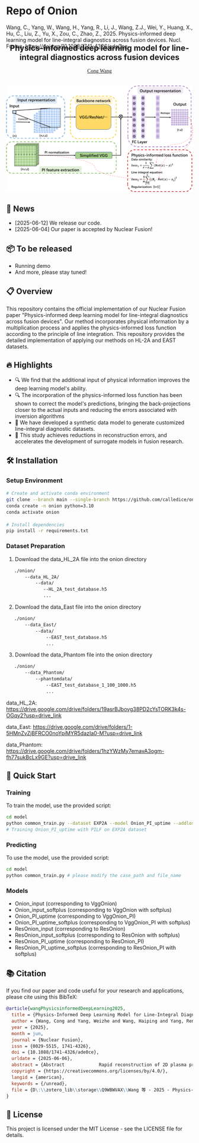 # Repo of Onion

Wang, C., Yang, W., Wang, H., Yang, R., Li, J., Wang, Z.J., Wei, Y., Huang, X., Hu, C., Liu, Z., Yu, X., Zou, C., Zhao, Z., 2025. Physics-informed deep learning model for line-integral diagnostics across fusion devices. Nucl. Fusion. https://doi.org/10.1088/1741-4326/ade0ce

<p align="center">
  <h2 align="center" style="margin-top: -30px;">Physics-informed deep learning model for line-integral diagnostics across fusion devices</h2>
</p>

<div style="font-family: charter;" align="center">
    <a href="https://orcid.org/0000-0003-0716-1280" target="_blank">Cong Wang</a>
</div>

<br>

<p align="center">
  <img src="images/model.png" alt="Method Overview" width="600">
</p>

## 📰 News

- [2025-06-12] We release our code.
- [2025-06-04] Our paper is accepted by Nuclear Fusion!

## 📦 To be released

- Running demo
- And more, please stay tuned!

## 📋 Overview

This repository contains the official implementation of our Nuclear Fusion paper "Physics-informed deep learning model for line-integral diagnostics across fusion devices". Our method incorporates physical information by a multiplication process and applies the physics-informed loss function according to the principle of line integration. This repository provides the detailed implementation of applying our methods on HL-2A and EAST datasets.

## 🔥 Highlights

- 🔍 We find that the additional input of physical information improves the deep learning model's ability.
- 🔍 The incorporation of the physics-informed loss function has been shown to correct the model's predictions, bringing the back-projections closer to the actual inputs and reducing the errors associated with inversion algorithms
- 📸 We have developed a synthetic data model to generate customized line-integral diagnostic datasets.
- 💪 This study achieves reductions in reconstruction errors, and accelerates the development of surrogate models in fusion research.

## 🛠️ Installation

### Setup Environment

```bash
# Create and activate conda environment
git clone --branch main --single-branch https://github.com/calledice/onion.git
conda create -n onion python=3.10
conda activate onion

# Install dependencies
pip install -r requirements.txt
```

### Dataset Preparation

1. Download the data_HL_2A file into the onion directory

```bash
   ./onion/
       --data_HL_2A/
           --data/
              --HL_2A_test_database.h5
              ...
```

2. Download the data_East file into the onion directory

```bash
   ./onion/
       --data_East/
           --data/
               --EAST_test_database.h5
               ...
```

3. Download the data_Phantom file into the onion directory

```bash
   ./onion/
       --data_Phantom/
           --phantomdata/
               --EAST_test_database_1_100_1000.h5
               ...
```

data_HL_2A: https://drive.google.com/drive/folders/19asrBJbovg38PD2cYsTORK3k4s-OGqy2?usp=drive_link

data_East: https://drive.google.com/drive/folders/1-5HMnZvZjBFRCO0noYpiMYR5dazIa0-M?usp=drive_link

data_Phantom: https://drive.google.com/drive/folders/1hzYWzMy7emavA3ogm-fh77sukBcLx9GE?usp=drive_link

## 🚀 Quick Start

### Training

To train the model, use the provided script:

```bash
cd model
python common_train.py --dataset EXP2A --model Onion_PI_uptime --addloss
# Training Onion_PI_uptime with PILF on EXP2A dataset
```

### Predicting

To use the model, use the provided script:

```bash
cd model
python common_train.py # please modify the case_path and file_name
```

### Models

- Onion_input (corresponding to VggOnion)
- Onion_input_softplus (corresponding to VggOnion with softplus)
- Onion_PI_uptime (corresponding to VggOnion_PI)
- Onion_PI_uptime_softplus (corresponding to VggOnion_PI with softplus)
- ResOnion_input (corresponding to ResOnion)
- ResOnion_input_softplus (corresponding to ResOnion with softplus)
- ResOnion_PI_uptime (corresponding to ResOnion_PI)
- ResOnion_PI_uptime_softplus (corresponding to ResOnion_PI with softplus)

## 📚 Citation

If you find our paper and code useful for your research and applications, please cite using this BibTeX:

```bibtex
@article{wangPhysicsinformedDeepLearning2025,
  title = {Physics-Informed Deep Learning Model for Line-Integral Diagnostics across Fusion Devices},
  author = {Wang, Cong and Yang, Weizhe and Wang, Haiping and Yang, Renjie and Li, Jing and Wang, Zhi Jun and Wei, Yixiong and Huang, Xianli and Hu, Chenshu and Liu, Zhaoyang and Yu, Xinyao and Zou, Changqing and Zhao, Zhifeng},
  year = {2025},
  month = jun,
  journal = {Nuclear Fusion},
  issn = {0029-5515, 1741-4326},
  doi = {10.1088/1741-4326/ade0ce},
  urldate = {2025-06-06},
  abstract = {Abstract             Rapid reconstruction of 2D plasma profiles from line-integral measurements is important in nuclear fusion. This paper introduces a physics-informed model architecture called Onion, that can enhance the performance of models and be adapted to various backbone networks. The model under Onion incorporates physical information by a multiplication process and applies the physics-informed loss function according to the principle of line integration. Prediction results demonstrate that the additional input of physical information improves the deep learning model's ability, leading to a reduction in the average relative error E\_1 between the reconstruction profiles and the target profiles by approximately 0.84{\texttimes}〖10〗{\textasciicircum}(-2) on synthetic datasets and about 0.06{\texttimes}〖10〗{\textasciicircum}(-2) on experimental datasets. Furthermore, the implementation of the Softplus activation function in the final two fully connected layers improves model performance. This enhancement results in a reduction in the E\_1 by approximately 1.06{\texttimes}〖10〗{\textasciicircum}(-2) on synthetic datasets and about 0.11{\texttimes}〖10〗{\textasciicircum}(-2) on experimental datasets. The incorporation of the physics-informed loss function has been shown to correct the model's predictions, bringing the back-projections closer to the actual inputs and reducing the errors associated with inversion algorithms. Besides, we have developed a synthetic data model to generate customized line-integral diagnostic datasets and have also collected soft x-ray diagnostic datasets from EAST and HL-2A. This study achieves reductions in reconstruction errors, and accelerates the development of surrogate models in fusion research.},
  copyright = {https://creativecommons.org/licenses/by/4.0/},
  langid = {american},
  keywords = {/unread},
  file = {D\:\\zotero_lib\\storage\\Q9WBWVAX\\Wang 等 - 2025 - Physics-informed deep learning model for line-integral diagnostics across fusion devices.pdf;D\:\\zotero_lib\\storage\\XXFYUTHY\\Wang 等 - 2025 - Physics-informed deep learning model for line-integral diagnostics across fusion devices.pdf}
}

```

## 📄 License

This project is licensed under the MIT License - see the LICENSE file for details.
